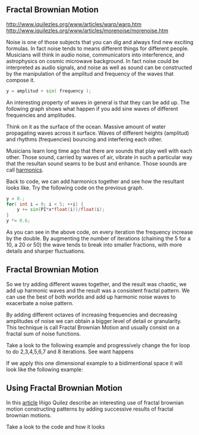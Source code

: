 ## Fractal Brownian Motion

http://www.iquilezles.org/www/articles/warp/warp.htm
http://www.iquilezles.org/www/articles/morenoise/morenoise.htm

Noise is one of those subjects that you can dig and always find new exciting formulas. In fact noise tends to means different things for different people. Musicians will think in audio noise, communicators into interference, and astrophysics on cosmic microwave background. In fact noise could be interpreted as audio signals, and noise as well as sound can be constructed by the manipulation of the amplitud and frequency of the waves that compose it.

```glsl
y = amplitud + sin( frequency );
```

An interesting property of waves in general is that they can be add up. The following graph shows what happen if you add sine waves of different frequencies and amplitudes. 

<div class="simpleFunction" data="
float t = 0.01*(-u_time*130.0);
y += sin(x*2.1 + t)*4.5;
y += sin(x*1.72 + t*1.121)*4.0;
y += sin(x*2.221 + t*0.437)*5.0;
y += sin(x*3.1122+ t*4.269)*2.5;
y *= 0.1;
"></div>

Think on it as the surface of the ocean. Massive amount of water propagating waves across it surface. Waves of different heights (amplitud) and rhythms (frequencies) bouncing and interfering each other.

Musicians learn long time ago that there are sounds that play well with each other. Those sound, carried by waves of air, vibrate in such a particular way that the resultan sound seams to be bust and enhance. Those sounds are call [harmonics](http://en.wikipedia.org/wiki/Harmonic).

Back to code, we can add harmonics together and see how the resultant looks like. Try the following code on the previous graph.

```glsl
y = 0.;
for( int i = 0; i < 5; ++i) {
    y += sin(PI*x*float(i))/float(i);
}
y *= 0.6;
```

As you can see in the above code, on every iteration the frequency increase by the double. By augmenting the number of iterations (chaining the 5 for a 10, a 20 or 50) the wave tends to break into smaller fractions, with more details and sharper fluctuations.

## Fractal Brownian Motion

So we try adding different waves together, and the result was chaotic, we add up harmonic waves and the result was a consistent fractal pattern. We can use the best of both worlds and add up harmonic noise waves to exacerbate a noise pattern.

By adding different octaves of increasing frequencies and decreasing amplitudes of noise we can obtain a bigger level of detail or granularity. This technique is call Fractal Brownian Motion and usually consist on a fractal sum of noise functions. 

Take a look to the following example and progressively change the for loop to do 2,3,4,5,6,7 and 8 iterations. See want happens

<div class="simpleFunction" data="
float a = 0.5;
for( int i = 0; i < 1; ++i) {
    y += a * noise(x);
    x = x * 2.0;
    a *= 0.5;
}"></div>

If we apply this one dimensional example to a bidimentional space it will look like the following example:

<div class="codeAndCanvas" data="2d-fbm.frag"></div>

## Using Fractal Brownian Motion

In this [article](http://www.iquilezles.org/www/articles/warp/warp.htm) Iñigo Quilez describe an interesting use of fractal brownian motion constructing patterns by adding successive results of fractal brownian motions.

Take a look to the code and how it looks

<div class="codeAndCanvas" data="clouds.frag"></div>


